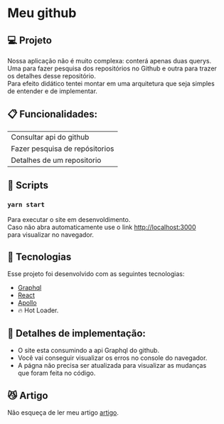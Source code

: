 # Meu github

## 💻 Projeto
<p> Nossa aplicação não é muito complexa: conterá apenas duas querys.<br/>
 Uma para fazer pesquisa dos repositórios no Github e outra para trazer<br/>
 os detalhes desse repositório.<br/>
 Para efeito didático tentei montar em uma arquitetura que seja simples <br/> 
   de entender e de implementar.</p>

## :clipboard: Funcionalidades:
<table>
  <tr>
    <td>Consultar api do github</td>
  </tr>
  <tr>
    <td>Fazer pesquisa de repósitorios</td>
  </tr>
   <tr>
    <td>Detalhes de um repositorio</td>
  </tr>
<table/>  

## :hammer: Scripts

### `yarn start`

Para executar o site em desenvoldimento.<br>
Caso não abra automaticamente use o link [http://localhost:3000](http://localhost:3000)<br/>
para visualizar no navegador.


## :rocket: Tecnologias

Esse projeto foi desenvolvido com as seguintes tecnologias:

- [Graphql](https://graphql.org/)
- [React](https://reactjs.org)
- [Apollo](https://www.apollographql.com/)
- 🔥 Hot Loader.

## :page_facing_up: Detalhes de implementação:
- O site esta consumindo a api Graphql do github.
- Você vai conseguir visualizar os erros no console do navegador.
- A págna não precisa ser atualizada para visualizar as mudanças<br/>
  que foram feita no código.

## :smirk_cat: Artigo
Não esqueça de ler meu artigo
[artigo](https://medium.com/@ednilsoncardososantos/iniciando-estudos-de-graphql-com-react-js-7285db8db54f).
